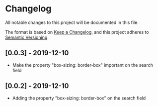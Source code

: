 # Changelog

All notable changes to this project will be documented in this file.

The format is based on [Keep a Changelog](https://keepachangelog.com/en/1.0.0/),
and this project adheres to [Semantic Versioning](https://semver.org/spec/v2.0.0.html).

## [0.0.3] - 2019-12-10

- Make the property "box-sizing: border-box" important on the search field

## [0.0.2] - 2019-12-10

- Adding the property "box-sizing: border-box" on the search field
